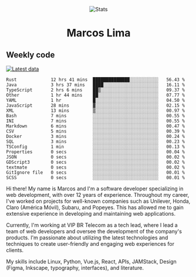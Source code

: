 <div align="center">
  <img src="https://user-images.githubusercontent.com/958723/207206099-04913a11-e77d-4b52-a9d3-5d702839508b.png" alt="Stats" />
  <h1>Marcos Lima</h1>
</div>

## Weekly code

[![Latest data](https://github.com/skvggor/skvggor/actions/workflows/main.yml/badge.svg)](https://github.com/skvggor/skvggor/actions/workflows/main.yml)

<!--START_SECTION:waka-->

```text
Rust             12 hrs 41 mins  ██████████████░░░░░░░░░░░   56.43 %
Java             3 hrs 37 mins   ████░░░░░░░░░░░░░░░░░░░░░   16.11 %
TypeScript       2 hrs 6 mins    ██▒░░░░░░░░░░░░░░░░░░░░░░   09.37 %
Other            1 hr 44 mins    ██░░░░░░░░░░░░░░░░░░░░░░░   07.77 %
YAML             1 hr            █░░░░░░░░░░░░░░░░░░░░░░░░   04.50 %
JavaScript       28 mins         ▓░░░░░░░░░░░░░░░░░░░░░░░░   02.15 %
XML              13 mins         ▒░░░░░░░░░░░░░░░░░░░░░░░░   00.97 %
Bash             7 mins          ░░░░░░░░░░░░░░░░░░░░░░░░░   00.55 %
INI              7 mins          ░░░░░░░░░░░░░░░░░░░░░░░░░   00.55 %
Markdown         6 mins          ░░░░░░░░░░░░░░░░░░░░░░░░░   00.47 %
CSV              5 mins          ░░░░░░░░░░░░░░░░░░░░░░░░░   00.39 %
Docker           3 mins          ░░░░░░░░░░░░░░░░░░░░░░░░░   00.24 %
SQL              3 mins          ░░░░░░░░░░░░░░░░░░░░░░░░░   00.23 %
TSConfig         1 min           ░░░░░░░░░░░░░░░░░░░░░░░░░   00.13 %
Properties       0 secs          ░░░░░░░░░░░░░░░░░░░░░░░░░   00.04 %
JSON             0 secs          ░░░░░░░░░░░░░░░░░░░░░░░░░   00.02 %
GDScript3        0 secs          ░░░░░░░░░░░░░░░░░░░░░░░░░   00.02 %
textmate         0 secs          ░░░░░░░░░░░░░░░░░░░░░░░░░   00.02 %
GitIgnore file   0 secs          ░░░░░░░░░░░░░░░░░░░░░░░░░   00.01 %
SCSS             0 secs          ░░░░░░░░░░░░░░░░░░░░░░░░░   00.01 %
```

<!--END_SECTION:waka-->

  <p>Hi there! My name is Marcos and I'm a software developer specializing in web development, with over 12 years of experience. Throughout my career, I've worked on projects for well-known companies such as Unilever, Honda, Claro (América Móvil), Subaru, and Popeyes. This has allowed me to gain extensive experience in developing and maintaining web applications.</p>
  
  <p>Currently, I'm working at VIP BR Telecom as a tech lead, where I lead a team of web developers and oversee the development of the company's products. I'm passionate about utilizing the latest technologies and techniques to create user-friendly and engaging web experiences for clients.</p>
  
  <p>My skills include Linux, Python, Vue.js, React, APIs, JAMStack, Design (Figma, Inkscape, typography, interfaces), and literature.</p>
<!-- </details> -->

<!-- <div align="center">
  <h2>🤖 Recent Code Activity</h2>
  <img width="500" src="https://github-readme-stats.vercel.app/api/wakatime?username=skvggor&hide_title=true&layout=compact&theme=transparent" alt="Wakatime Stats" />
</div>

<br>

<div align="center">
  <h2>📈 GitHub Stats</h2>
  <img width="500" src="https://github-readme-stats.vercel.app/api?username=skvggor&show_icons=true&theme=transparent&hide_title=true&count_private=true" alt="GitHub Stats" />
</div>
 -->
